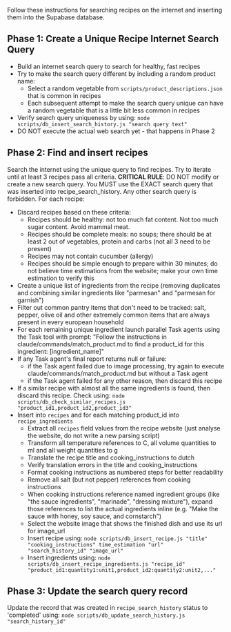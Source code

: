 Follow these instructions for searching recipes on the internet and inserting them into the Supabase database.

## Phase 1: Create a Unique Recipe Internet Search Query
- Build an internet search query to search for healthy, fast recipes
- Try to make the search query different by including a random product name:
   - Select a random vegetable from `scripts/product_descriptions.json` that is common in recipes
   - Each subsequent attempt to make the search query unique can have a random vegetable that is a little bit less common in recipes
- Verify search query uniqueness by using: `node scripts/db_insert_search_history.js "search query text"`
- DO NOT execute the actual web search yet - that happens in Phase 2

## Phase 2: Find and insert recipes
Search the internet using the unique query to find recipes. Try to iterate until at least 3 recipes pass all criteria. 
**CRITICAL RULE**: DO NOT modify or create a new search query. You MUST use the EXACT search query that was inserted into recipe_search_history. Any other search query is forbidden.
For each recipe:
- Discard recipes based on these criteria:
   - Recipes should be healthy: not too much fat content. Not too much sugar content. Avoid mammal meat.
   - Recipes should be complete meals: no soups; there should be at least 2 out of vegetables, protein and carbs (not all 3 need to be present)
   - Recipes may not contain cucumber (allergy)
   - Recipes should be simple enough to prepare within 30 minutes; do not believe time estimations from the website; make your own time estimation to verify this
- Create a unique list of ingredients from the recipe (removing duplicates and combining similar ingredients like "parmesan" and "parmesan for garnish")
- Filter out common pantry items that don't need to be tracked: salt, pepper, olive oil and other extremely common items that are always present in every european household
- For each remaining unique ingredient launch parallel Task agents using the Task tool with prompt: "Follow the instructions in claude/commands/match_product.md to find a product_id for this ingredient: [ingredient_name]"
- If any Task agent's final report returns null or failure:
   - if the Task agent failed due to image processing, try again to execute claude/commands/match_product.md but without a Task agent
   - if the Task agent failed for any other reason, then discard this recipe
- If a similar recipe with almost all the same ingredients is found, then discard this recipe. Check using: `node scripts/db_check_similar_recipes.js "product_id1,product_id2,product_id3"`
- Insert into `recipes` and for each matching product_id into `recipe_ingredients`
   - Extract all `recipes` field values from the recipe website (just analyse the website, do not write a new parsing script)
   - Transform all temperature references to C, all volume quantities to ml and all weight quantities to g
   - Translate the recipe title and cooking_instructions to dutch
   - Verify translation errors in the title and cooking_instructions
   - Format cooking instructions as numbered steps for better readability
   - Remove all salt (but not pepper) references from cooking instructions
   - When cooking instructions reference named ingredient groups (like "the sauce ingredients", "marinade", "dressing mixture"), expand those references to list the actual ingredients inline (e.g. "Make the sauce with honey, soy sauce, and cornstarch")
   - Select the website image that shows the finished dish and use its url for image_url
   - Insert recipe using: `node scripts/db_insert_recipe.js "title" "cooking_instructions" time_estimation "url" "search_history_id" "image_url"`
   - Insert ingredients using: `node scripts/db_insert_recipe_ingredients.js "recipe_id" "product_id1:quantity1:unit1,product_id2:quantity2:unit2,..."`

## Phase 3: Update the search query record
Update the record that was created in `recipe_search_history` status to 'completed' using: `node scripts/db_update_search_history.js "search_history_id"`
